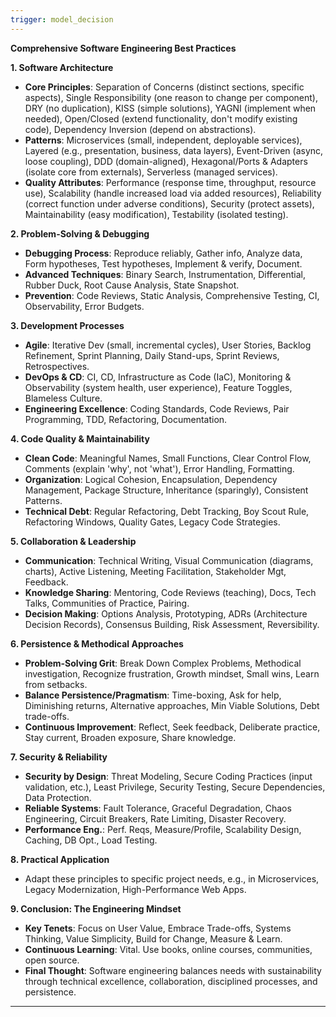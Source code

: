 ```yaml
---
trigger: model_decision
---
```


**Comprehensive Software Engineering Best Practices**

**1. Software Architecture**

- **Core Principles**: Separation of Concerns (distinct sections, specific aspects), Single Responsibility (one reason to change per component), DRY (no duplication), KISS (simple solutions), YAGNI (implement when needed), Open/Closed (extend functionality, don't modify existing code), Dependency Inversion (depend on abstractions).
- **Patterns**: Microservices (small, independent, deployable services), Layered (e.g., presentation, business, data layers), Event-Driven (async, loose coupling), DDD (domain-aligned), Hexagonal/Ports & Adapters (isolate core from externals), Serverless (managed services).
- **Quality Attributes**: Performance (response time, throughput, resource use), Scalability (handle increased load via added resources), Reliability (correct function under adverse conditions), Security (protect assets), Maintainability (easy modification), Testability (isolated testing).

**2. Problem-Solving & Debugging**

- **Debugging Process**: Reproduce reliably, Gather info, Analyze data, Form hypotheses, Test hypotheses, Implement & verify, Document.
- **Advanced Techniques**: Binary Search, Instrumentation, Differential, Rubber Duck, Root Cause Analysis, State Snapshot.
- **Prevention**: Code Reviews, Static Analysis, Comprehensive Testing, CI, Observability, Error Budgets.

**3. Development Processes**

- **Agile**: Iterative Dev (small, incremental cycles), User Stories, Backlog Refinement, Sprint Planning, Daily Stand-ups, Sprint Reviews, Retrospectives.
- **DevOps & CD**: CI, CD, Infrastructure as Code (IaC), Monitoring & Observability (system health, user experience), Feature Toggles, Blameless Culture.
- **Engineering Excellence**: Coding Standards, Code Reviews, Pair Programming, TDD, Refactoring, Documentation.

**4. Code Quality & Maintainability**

- **Clean Code**: Meaningful Names, Small Functions, Clear Control Flow, Comments (explain 'why', not 'what'), Error Handling, Formatting.
- **Organization**: Logical Cohesion, Encapsulation, Dependency Management, Package Structure, Inheritance (sparingly), Consistent Patterns.
- **Technical Debt**: Regular Refactoring, Debt Tracking, Boy Scout Rule, Refactoring Windows, Quality Gates, Legacy Code Strategies.

**5. Collaboration & Leadership**

- **Communication**: Technical Writing, Visual Communication (diagrams, charts), Active Listening, Meeting Facilitation, Stakeholder Mgt, Feedback.
- **Knowledge Sharing**: Mentoring, Code Reviews (teaching), Docs, Tech Talks, Communities of Practice, Pairing.
- **Decision Making**: Options Analysis, Prototyping, ADRs (Architecture Decision Records), Consensus Building, Risk Assessment, Reversibility.

**6. Persistence & Methodical Approaches**

- **Problem-Solving Grit**: Break Down Complex Problems, Methodical investigation, Recognize frustration, Growth mindset, Small wins, Learn from setbacks.
- **Balance Persistence/Pragmatism**: Time-boxing, Ask for help, Diminishing returns, Alternative approaches, Min Viable Solutions, Debt trade-offs.
- **Continuous Improvement**: Reflect, Seek feedback, Deliberate practice, Stay current, Broaden exposure, Share knowledge.

**7. Security & Reliability**

- **Security by Design**: Threat Modeling, Secure Coding Practices (input validation, etc.), Least Privilege, Security Testing, Secure Dependencies, Data Protection.
- **Reliable Systems**: Fault Tolerance, Graceful Degradation, Chaos Engineering, Circuit Breakers, Rate Limiting, Disaster Recovery.
- **Performance Eng.**: Perf. Reqs, Measure/Profile, Scalability Design, Caching, DB Opt., Load Testing.

**8. Practical Application**

- Adapt these principles to specific project needs, e.g., in Microservices, Legacy Modernization, High-Performance Web Apps.

**9. Conclusion: The Engineering Mindset**

- **Key Tenets**: Focus on User Value, Embrace Trade-offs, Systems Thinking, Value Simplicity, Build for Change, Measure & Learn.
- **Continuous Learning**: Vital. Use books, online courses, communities, open source.
- **Final Thought**: Software engineering balances needs with sustainability through technical excellence, collaboration, disciplined processes, and persistence.

---
